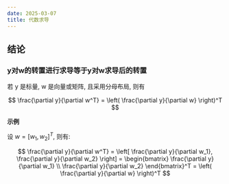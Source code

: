 ```yaml
---
date: 2025-03-07
title: 代数求导
---
```


## 结论

### y对w的转置进行求导等于y对w求导后的转置

若 y 是标量, w 是向量或矩阵, 且采用分母布局, 则有

$$
\frac{\partial y}{\partial w^T} = \left( \frac{\partial y}{\partial w} \right)^T
$$

**示例**

设 $w = [w_1, w_2]^T$, 则有:

$$
\frac{\partial y}{\partial w^T}
= \left[ \frac{\partial y}{\partial w_1}, \frac{\partial y}{\partial w_2} \right]
= \begin{bmatrix}
\frac{\partial y}{\partial w_1} \\
\frac{\partial y}{\partial w_2}
\end{bmatrix}^T
= \left( \frac{\partial y}{\partial w} \right)^T
$$
